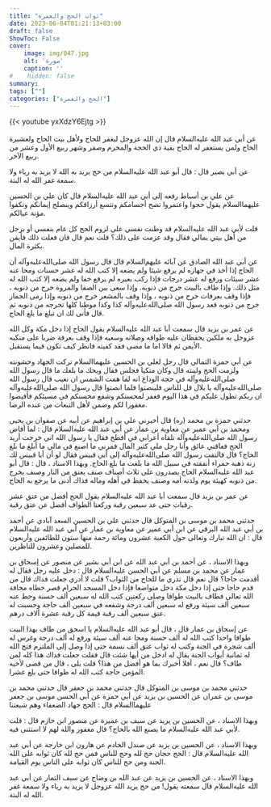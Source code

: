 ```yaml
---
title: "ثواب الحج والعمرة"
date: 2023-06-04T01:21:13+03:00
draft: false
ShowToc: False
cover:
    image: img/047.jpg
    alt: 'صورة'
    caption: ''
#    hidden: false
summary: 
tags: [""]
categories: ["الحج والعمرة"]
---
```

{{< youtube yxXdzY6Ejtg >}}  
 <br>
عن أبي عبد الله عليه‌السلام قال إن الله عزوجل ليغفر للحاج ولأهل
بيت الحاج ولعشيرة الحاج ولمن يستغفر له الحاج بقية ذي الحجة والمحرم
وصفر وشهر ربيع الأول وعشر من ربيع الآخر.

عن أبي بصير قال : قال أبو عبد الله عليه‌السلام
من حج يريد به الله لا يريد به رياء ولا سمعة غفر الله له البتة.

 
 عن علي بن أسباط رفعه إلى أبي عبد الله عليه‌السلام
قال كان علي بن الحسين عليهما‌السلام يقول حجوا واعتمروا تصح أجسامكم
وتتسع أرزاقكم وينصلح إيمانكم وتكفوا مؤنة عيالكم.

قلت لأبي عبد الله عليه‌السلام قد وطنت نفسي على لزوم
الحج كل عام بنفسي أو برجل من أهل بيتي بمالي فقال وقد عزمت على
ذلك؟ قلت نعم قال فان فعلت ذلك فأيقن بكثرة المال.

عن أبي عبد الله الصادق عن آبائه عليهم‌السلام قال
قال رسول الله صلى‌الله‌عليه‌وآله أن الحاج إذا أخذ في جهازه لم يرفع شيئا ولم يضعه
إلا كتب الله له عشر حسنات ومحا عنه عشر سيئات ورفع له عشر درجات
فإذا ركب بعيره لم يرفع خفا ولم يضعه إلا كتب الله له مثل ذلك. وإذا
طاف بالبيت خرج من ذنوبه. وإذا سعى بين الصفا والمروة خرج من
ذنوبه ، فإذا وقف بعرفات خرج من ذنوبه ، وإذا وقف بالمشعر خرج
من ذنوبه وإذا رمى الجمار خرج من ذنوبه فعد رسول الله صلى‌الله‌عليه‌وآله كذا وكذا
موطنا كلها تخرجه من ذنوبه ثم قال فأنى لك ان تبلغ ما بلغ الحاج.

عن
عمر بن يزيد قال سمعت أبا عبد الله عليه‌السلام يقول الحاج إذا دخل مكة وكل
الله عزوجل به ملكين يحفظان عليه طوافه وصلاته وسعيه فإذا وقف
بعرفة ضربا على منكبه الأيمن ثم قالا اما ما مضى فقد كفيته فانظر كيف
تكون فيما يستقبل.
 
 عن أبي حمزة الثمالي
قال رجل لعلي بن الحسين عليهما‌السلام تركت الجهاد وخشونته ولزمت
الحج ولينته قال وكان متكيا فجلس فقال ويحك ما بلغك ما قال رسول
الله صلى‌الله‌عليه‌وآله في حجة الوداع انه لما همت الشمس ان تغيب قال رسول الله صلى‌الله‌عليه‌وآله
يا بلال قل للناس فلينصتوا فلما انصتوا قال رسول الله صلى‌الله‌عليه‌وآله ان ربكم تطول
عليكم في هذا اليوم فغفر لمحسنكم وشفع محسنكم في مسيئكم فأفيضوا
مغفورا لكم وضمن لأهل التبعات من عنده الرضا.

حدثني حمزة بن محمد (ره) قال أخبرني علي بن إبراهيم عن أبيه
عن صفوان بن يحيى ومحمد بن أبي عمير عن معاوية بن عمار عن أبي
عبد الله عليه‌السلام قال : لما أفاض رسول الله صلى‌الله‌عليه‌وآله تلقاه أعرابي في أفطح فقال
يا رسول الله اني خرجت أريد الحج فعاقني عائق وأنا رجل ملي كثير المال
فمرني ما اصنع في مالي ما أبلغ ما بلغ الحاج؟ قال فالتفت رسول الله صلى‌الله‌عليه‌وآله
إلى أبي قبيس فقال لو أن أبا قبيس لك زنة ذهبة حمراء أنفقته في سبيل
الله ما بلغت ما بلغ الحاج.
وبهذا الاسناد ، قال : قال أبو عبد الله عليه‌السلام الحاج يصدرون على ثلاث
أصناف صنف يعتق من النار وصنف يخرج من ذنوبه كهيئة يوم ولدته
أمه وصنف يحفظ في أهله وماله فذاك أدنى ما يرجع به الحاج.

عن عمر بن يزيد قال سمعت
أبا عبد الله عليه‌السلام يقول الحج أفضل من عتق عشر رقبات حتى عد سبعين
رقبة وركعتا الطواف أفضل عن عتق رقبة.

حدثني محمد بن موسى بن المتوكل قال حدثني علي بن الحسين السعد
آبادي عن أحمد بن أبي عبد الله البرقي عن ابن أبي عمير عن معاوية بن
عمار عن أبي عبد الله عليه‌السلام قال : ان الله تبارك وتعالى حول الكعبة
عشرون ومائة رحمة منها ستون للطائفين وأربعون للمصلين وعشرون
للناظرين.

وبهذا الاسناد ، عن أحمد بن أبي عبد الله عن ابن أبي بشير عن
منصور عن إسحاق بن عمار عن محمد بن مسلم عن أبي الحسن عليه‌السلام قال :
دخل عليه رجل فقال له أقدمت حاجا؟ قال نعم قال تدري ما للحاج
من الثواب؟ قلت لا أدري جعلت فداك قال من قدم حاجا حتى إذا دخل
مكة دخل متواضعا فإذا دخل المسجد الحرام قصر خطاه مخافة الله تعالى
فطاف بالبيت طوافا وصلى ركعتين كتب الله له سبعين ألف حسنة وحط
عنه سبعين ألف سيئة ورفع له سبعين ألف درجة وشفعه في سبعين ألف
حاجة وحسبت له عتق سبعين ألف رقبة قيمة كل رقبة عشرة آلاف
درهم.

عن إسحاق بن
عمار قال ، قال أبو عبد الله عليه‌السلام يا اسحق من طاف بهذا البيت طوافا
واحدا كتب الله له ألف حسنة ومحا عنه ألف سيئة ورفع له ألف درجة
وغرس له ألف شجرة في الجنة وكتب له ثواب عتق ألف نسمة حتى إذا
وصل إلى الملتزم فتح الله له ثمانية أبواب الجنة يقال له ادخل من أيها
شئت قال فقلت جعلت فداك هذا كله لمن طاف؟ قال نعم ، أفلا أخبرك
بما هو أفضل من هذا؟ قلت بلى ، قال من قضى لأخيه المؤمن حاجة
كتب الله له طوافا حتى بلغ عشرا.

حدثني محمد بن موسى بن المتوكل قال حدثني محمد بن جعفر قال
حدثني محمد بن موسى بن عمران عن الحسين بن يزيد عن أبي حمزة عن
أبي الحسن موسى بن جعفر عليهما‌السلام قال : الحج جهاد الضعفاء وهم شيعتنا
 
وبهذا الاسناد ، عن الحسين بن يزيد عن سيف بن عميرة عن منصور
ابن حازم قال : قلت لأبي عبد الله عليه‌السلام ما يصنع الله بالحاج؟ قال مغفور
والله لهم لا استثنى فيه.

وبهذا الاسناد ، عن الحسين بن يزيد عن صندل الخادم عن هارون
ابن خارجة عن أبي عبد الله عليه‌السلام قال : الحج حجان حج لله وحج للناس
فمن حج لله كان ثوابه على الله الجنة ومن حج للناس كان ثوابه على الناس
يوم القيامة.

وبهذا الاسناد ، عن الحسين بن يزيد عن عبد الله بن وضاح عن سيف
التمار عن أبي عبد الله عليه‌السلام قال سمعته يقول! من حج يريد الله عزوجل
لا يريد به رياء ولا سمعة غفر الله له البتة.



